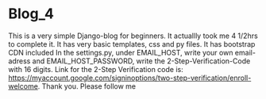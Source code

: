 # Blog_4
 This is a very simple Django-blog for beginners. It actuallly took me 4 1/2hrs to complete it. It has very basic templates, css and py files. It has bootstrap CDN included 
 In the settings.py, under EMAIL_HOST,  write your own email-adress and EMAIL_HOST_PASSWORD, write the 2-Step-Verification-Code with 16 digits.
 Link for the 2-Step Verification code is: https://myaccount.google.com/signinoptions/two-step-verification/enroll-welcome. Thank you. Please follow me
